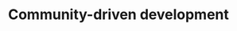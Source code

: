 ---
title: 'Community-driven development'
description: 'Ballerina is a community-driven open-source project with contributions from developers around the world. This means that developers have access to a rich ecosystem of libraries, tools, and resources that can enhance their automation workflows.'
image: 'images/data-transformation.png'
---